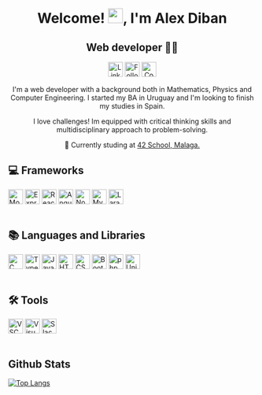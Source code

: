 <h1 align="center">Welcome! <img src="https://github.com/abdoachhoubi/abdoachhoubi/blob/main/gifs/Hi.gif" width="30">, I'm Alex Diban</h1>

<h2 align="center">Web developer 👨‍💻</h2>
 
<p align="center">
  <a href="https://www.linkedin.com/in/alex-n-diban-iriarte-a24223228/">
	  <img src="https://img.shields.io/badge/-LinkedIn-2975FE?style=for-the-badge&logo=LinkedIn&logoColor=2975FE&labelColor=black" alt="LinkedIn" title="Visit my LinkedIn" height="30"></a>
   <a href="https://github.com/aNeptuno?tab=followers">
	  <img src="https://img.shields.io/badge/-Github-777BB4?style=for-the-badge&logo=github&&logoColor=777BB4&labelColor=black" alt="Followers" title="Follow me on Github" height="30"></a>
  <a href="mailto:iriarte.alex77@gmail.com">
	  <img src="https://img.shields.io/badge/-Gmail-A8B9CC?style=for-the-badge&logo=gmail&&logoColor=A8B9CC&labelColor=black" alt="Contact me" title="Contact me" height="30"></a>
</p>

<p align="center"> I'm a web developer with a background both in Mathematics, Physics and Computer Engineering. I started my BA in Uruguay and I'm looking to finish my studies in Spain.</p>
<p align="center"> I love challenges! Im equipped with critical thinking skills and multidisciplinary approach to problem-solving. </p>
<p align="center"> 🌱 Currently studing at <a href="https://www.fundaciontelefonica.com/empleabilidad/campus-42/">42 School, Malaga.</a></p>

## 💻 Frameworks
<div>
  <img alt="MongoDB" src="https://img.shields.io/badge/MongoDB-47A248?style=for-the-badge&logo=mongodb&logoColor=47A248&labelColor=black"  height="30">
  <img alt="Express" src="https://img.shields.io/badge/Express-grey?style=for-the-badge&logo=express&logoColor=grey&labelColor=black" height="30">
  <img alt="React" src="https://img.shields.io/badge/React-61DAFB?style=for-the-badge&logo=react&logoColor=61DAFB&labelColor=black" height="30">
  <img alt="Angular" src="https://img.shields.io/badge/Angular-E23237?style=for-the-badge&logo=angular&logoColor=E23237&labelColor=black" height="30">
  <img alt="Node.js" src="https://img.shields.io/badge/Node.js-339933?style=for-the-badge&logo=nodedotjs&logoColor=339933&labelColor=black" height="30">
  <img alt="MySQL" src="https://img.shields.io/badge/MySQL-4479A1?style=for-the-badge&logo=mysql&logoColor=4479A1&labelColor=black" height="30">
  <img alt="Laravel" src="https://img.shields.io/badge/Laravel-FF2D20?style=for-the-badge&logo=laravel&logoColor=FF2D20&labelColor=black" height="30">
</div>
<br>

## 📚 Languages and Libraries
<div> 
  <img alt="C" src="https://img.shields.io/badge/C-A8B9CC?style=for-the-badge&logo=c&logoColor=A8B9CC&labelColor=black" height="30">
  <img alt="Typescript" src="https://img.shields.io/badge/Typescript-3178C6?style=for-the-badge&logo=typescript&logoColor=3178C6&labelColor=black" height="30">
  <img alt="Javascript" src="https://img.shields.io/badge/JS-F3DF49?style=for-the-badge&logo=javascript&logoColor=F3DF49&labelColor=black" height="30">
  <img alt="HTML" src="https://img.shields.io/badge/HTML-E34F26?style=for-the-badge&logo=html5&logoColor=E34F26&labelColor=black" height="30">
  <img alt="CSS" src="https://img.shields.io/badge/CSS-1572B6?style=for-the-badge&logo=css3&logoColor=1572B6&labelColor=black" height="30">
  <img alt="Bootstrap" src="https://img.shields.io/badge/Bootstrap-7952B3?style=for-the-badge&logo=bootstrap&logoColor7952B3&labelColor=black" height="30">  
  <img alt="php" src="https://img.shields.io/badge/php-777BB4?style=for-the-badge&logo=php&logoColor=777BB4&labelColor=black" height="30">
  <img alt="Unix" src="https://img.shields.io/badge/Unix (shell scripting)-grey?style=for-the-badge&logo=linux&logoColor=grey&labelColor=black" height="30"> 
</div>
<br>

## 🛠️ Tools
<div> 
  <img alt="VSCode" src="https://img.shields.io/badge/VSCode-007ACC?style=for-the-badge&logo=visualstudiocode&logoColor=007ACC&labelColor=black" height="30">
  <img alt="Visual Studio" src="https://img.shields.io/badge/Visual Studio-5C2D91?style=for-the-badge&logo=visualstudio&logoColor=5C2D91&labelColor=black" height="30">
  <img alt="Slack" src="https://img.shields.io/badge/Slack-4A154B?style=for-the-badge&logo=slack&logoColor=4A154B&labelColor=black" height="30">
</div>
<br>

## Github Stats
[![Top Langs](https://github-readme-stats.vercel.app/api/top-langs/?style=for-the-badge&username=aNeptuno&layout=compact&theme=dark&locale=en)](https://github.com/anuraghazra/github-readme-stats)

